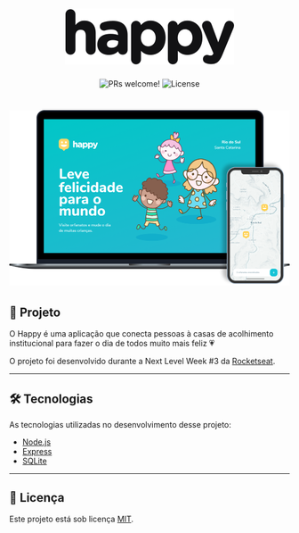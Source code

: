 <h1 align="center">
    <img alt="Happy" title="Happy" src=".github/logo.svg" />
</h1>

<p align="center">
 <img src="https://img.shields.io/static/v1?label=PRs&message=welcome&color=15C3D6&labelColor=000000" alt="PRs welcome!" />

  <img alt="License" src="https://img.shields.io/static/v1?label=license&message=MIT&color=15C3D6&labelColor=000000">
</p>

<h1 align="center" >
  <img alt="happy" title="happy" src="./.github/happy.png" />
</h1>

## 📓 Projeto

O Happy é uma aplicação que conecta pessoas à casas de acolhimento institucional para fazer o dia de todos muito mais feliz 💗 

O projeto foi desenvolvido durante a Next Level Week #3 da [Rocketseat](https://rocketseat.com.br/).

---

## 🛠️ Tecnologias

As tecnologias utilizadas no desenvolvimento desse projeto:

- [Node.js](https://nodejs.org/en/)
- [Express](https://expressjs.com/pt-br/)
- [SQLite](https://www.sqlite.org/index.html)

---

## 📝 Licença

Este projeto está sob licença [MIT](./LICENSE).
